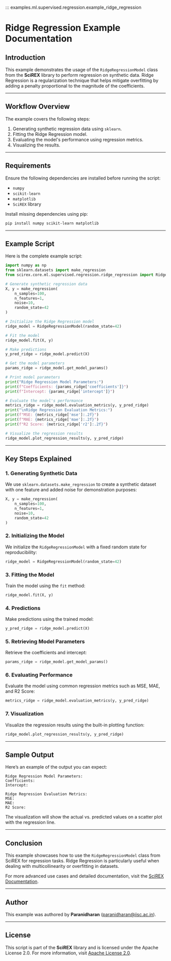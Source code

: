 

::: examples.ml.supervised.regression.example_ridge_regression

# Ridge Regression Example Documentation

## Introduction

This example demonstrates the usage of the `RidgeRegressionModel` class from the **SciREX** library to perform regression on synthetic data. Ridge Regression is a regularization technique that helps mitigate overfitting by adding a penalty proportional to the magnitude of the coefficients.

---

## Workflow Overview

The example covers the following steps:

1. Generating synthetic regression data using `sklearn`.
2. Fitting the Ridge Regression model.
3. Evaluating the model's performance using regression metrics.
4. Visualizing the results.

---

## Requirements

Ensure the following dependencies are installed before running the script:

- `numpy`
- `scikit-learn`
- `matplotlib`
- `SciREX` library

Install missing dependencies using pip:
```bash
pip install numpy scikit-learn matplotlib
```

---

## Example Script

Here is the complete example script:

```python
import numpy as np
from sklearn.datasets import make_regression
from scirex.core.ml.supervised.regression.ridge_regression import RidgeRegressionModel

# Generate synthetic regression data
X, y = make_regression(
    n_samples=100,
    n_features=1,
    noise=10,
    random_state=42
)

# Initialize the Ridge Regression model
ridge_model = RidgeRegressionModel(random_state=42)

# Fit the model
ridge_model.fit(X, y)

# Make predictions
y_pred_ridge = ridge_model.predict(X)

# Get the model parameters
params_ridge = ridge_model.get_model_params()

# Print model parameters
print("Ridge Regression Model Parameters:")
print(f"Coefficients: {params_ridge['coefficients']}")
print(f"Intercept: {params_ridge['intercept']}")

# Evaluate the model's performance
metrics_ridge = ridge_model.evaluation_metrics(y, y_pred_ridge)
print("\nRidge Regression Evaluation Metrics:")
print(f"MSE: {metrics_ridge['mse']:.2f}")
print(f"MAE: {metrics_ridge['mae']:.2f}")
print(f"R2 Score: {metrics_ridge['r2']:.2f}")

# Visualize the regression results
ridge_model.plot_regression_results(y, y_pred_ridge)
```

---

## Key Steps Explained

### 1. Generating Synthetic Data

We use `sklearn.datasets.make_regression` to create a synthetic dataset with one feature and added noise for demonstration purposes:

```python
X, y = make_regression(
    n_samples=100,
    n_features=1,
    noise=10,
    random_state=42
)
```

### 2. Initializing the Model

We initialize the `RidgeRegressionModel` with a fixed random state for reproducibility:

```python
ridge_model = RidgeRegressionModel(random_state=42)
```

### 3. Fitting the Model

Train the model using the `fit` method:

```python
ridge_model.fit(X, y)
```

### 4. Predictions

Make predictions using the trained model:

```python
y_pred_ridge = ridge_model.predict(X)
```

### 5. Retrieving Model Parameters

Retrieve the coefficients and intercept:

```python
params_ridge = ridge_model.get_model_params()
```

### 6. Evaluating Performance

Evaluate the model using common regression metrics such as MSE, MAE, and R2 Score:

```python
metrics_ridge = ridge_model.evaluation_metrics(y, y_pred_ridge)
```

### 7. Visualization

Visualize the regression results using the built-in plotting function:

```python
ridge_model.plot_regression_results(y, y_pred_ridge)
```

---

## Sample Output

Here’s an example of the output you can expect:

```
Ridge Regression Model Parameters:
Coefficients: 
Intercept:

Ridge Regression Evaluation Metrics:
MSE: 
MAE: 
R2 Score:
```

The visualization will show the actual vs. predicted values on a scatter plot with the regression line.

---

## Conclusion

This example showcases how to use the `RidgeRegressionModel` class from SciREX for regression tasks. Ridge Regression is particularly useful when dealing with multicollinearity or overfitting in datasets.

For more advanced use cases and detailed documentation, visit the [SciREX Documentation](https://scirex.org).

---

## Author

This example was authored by **Paranidharan** ([paranidharan@iisc.ac.in](mailto:paranidharan@iisc.ac.in)).

---

## License

This script is part of the **SciREX** library and is licensed under the Apache License 2.0. For more information, visit [Apache License 2.0](http://www.apache.org/licenses/LICENSE-2.0).

